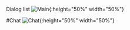 
Dialog list
![Main](https://sun9-27.userapi.com/c205516/v205516693/7dd98/q4_yWTan8vc.jpg){:height="50%" width="50%"}

#Chat 
![Chat](https://sun9-60.userapi.com/c857120/v857120693/f2b44/OpD8G4yTrcs.jpg){:height="50%" width="50%"}


